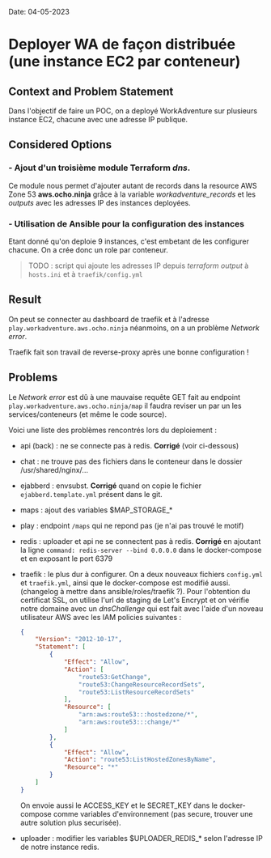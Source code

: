 Date: 04-05-2023
# Deployer WA de façon distribuée (une instance EC2 par conteneur)

## Context and Problem Statement

Dans l'objectif de faire un POC, on a deployé WorkAdventure sur plusieurs instance EC2, chacune avec une adresse IP publique.

## Considered Options

### - Ajout d'un troisième module Terraform *dns*.

Ce module nous permet d'ajouter autant de records dans la resource AWS Zone 53 **aws.ocho.ninja** grâce à la variable *workadventure_records* et les *outputs* avec les adresses IP des instances deployées.

### - Utilisation de Ansible pour la configuration des instances

Etant donné qu'on deploie 9 instances, c'est embetant de les configurer chacune. On a crée donc un role par conteneur.

> TODO : script qui ajoute les adresses IP depuis *terraform output* à `hosts.ini` et à `traefik/config.yml`

## Result

On peut se connecter au dashboard de traefik et à l'adresse `play.workadventure.aws.ocho.ninja` néanmoins, on a un problème *Network error*.

Traefik fait son travail de reverse-proxy après une bonne configuration !

## Problems

Le *Network error* est dû à une mauvaise requête GET fait au endpoint `play.workadventure.aws.ocho.ninja/map` il faudra reviser un par un les services/conteneurs (et même le code source).

Voici une liste des problèmes rencontrés lors du deploiement :

- api (back) : ne se connecte pas à redis. **Corrigé** (voir ci-dessous)
- chat : ne trouve pas des fichiers dans le conteneur dans le dossier /usr/shared/nginx/...
- ejabberd : envsubst. **Corrigé** quand on copie le fichier `ejabberd.template.yml` présent dans le git.
- maps : ajout des variables $MAP_STORAGE_*
- play : endpoint `/maps` qui ne repond pas (je n'ai pas trouvé le motif)
- redis : uploader et api ne se connectent pas à redis. **Corrigé** en ajoutant la ligne `command: redis-server --bind 0.0.0.0` dans le docker-compose et en exposant le port 6379
- traefik : le plus dur à configurer. On a deux nouveaux fichiers `config.yml` et `traefik.yml`, ainsi que le docker-compose est modifié aussi. (changelog à mettre dans ansible/roles/traefik ?). Pour l'obtention du certificat SSL, on utilise l'url de staging de Let's Encrypt et on vérifie notre domaine avec un *dnsChallenge* qui est fait avec l'aide d'un noveau utilisateur AWS avec les IAM policies suivantes :

    ```json
    {
        "Version": "2012-10-17",
        "Statement": [
            {
                "Effect": "Allow",
                "Action": [
                    "route53:GetChange",
                    "route53:ChangeResourceRecordSets",
                    "route53:ListResourceRecordSets"
                ],
                "Resource": [
                    "arn:aws:route53:::hostedzone/*",
                    "arn:aws:route53:::change/*"
                ]
            },
            {
                "Effect": "Allow",
                "Action": "route53:ListHostedZonesByName",
                "Resource": "*"
            }
        ]
    }
    ```

    On envoie aussi le ACCESS_KEY et le SECRET_KEY dans le docker-compose comme variables d'environnement (pas secure, trouver une autre solution plus securisée).

- uploader : modifier les variables $UPLOADER_REDIS_* selon l'adresse IP de notre instance redis.